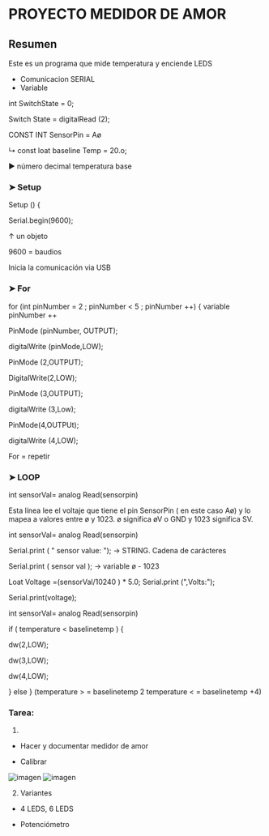 # PROYECTO MEDIDOR DE AMOR

## Resumen

Este es un programa que mide temperatura y enciende LEDS

- Comunicacion SERIAL
- Variable

int SwitchState = 0;

Switch State = digitalRead (2);

CONST INT SensorPin = Aø

↳ const loat baseline Temp = 20.o;

▶ número decimal temperatura base


### ➤ Setup

Setup () {

Serial.begin(9600);

↑ un objeto

9600 = baudios

Inicia la comunicación via USB

### ➤ For

for (int pinNumber = 2 ; pinNumber < 5 ; pinNumber ++) { variable pinNumber ++ 

PinMode (pinNumber, OUTPUT);

digitalWrite (pinMode,LOW);

PinMode (2,OUTPUT);

DigitalWrite(2,LOW);

PinMode (3,OUTPUT);

digitalWrite (3,Low);

PinMode(4,OUTPUt);

digitalWrite (4,LOW);

For = repetir

### ➤ LOOP

int sensorVal= analog Read(sensorpin)

Esta línea lee el voltaje que tiene el pin SensorPin ( en este caso Aø) y 
lo mapea a valores entre ø y 1023. ø significa øV o GND y 1023 significa SV.

int sensorVal= analog Read(sensorpin)

Serial.print  ( " sensor value: "); → STRING. Cadena de carácteres

Serial.print ( sensor val ); → variable ø - 1023

Loat Voltage =(sensorVal/10240 ) * 5.0; Serial.print (",Volts:"); 

Serial.print(voltage);

int sensorVal= analog Read(sensorpin)

if ( temperature < baselinetemp ) {

dw(2,LOW);

dw(3,LOW);

dw(4,LOW); 

} else } (temperature > = baselinetemp 2 temperature < = baselinetemp +4)

### Tarea:

1)
- Hacer y documentar medidor de amor

- Calibrar
 
![imagen](https://user-images.githubusercontent.com/90753482/138873014-178c3dac-098d-40a1-9d41-f07c47e0acf6.png)
![imagen](https://user-images.githubusercontent.com/90753482/138873048-26271f05-640d-4901-97df-b884bab4a3a5.png)


2) Variantes

- 4 LEDS, 6 LEDS

- Potenciómetro




